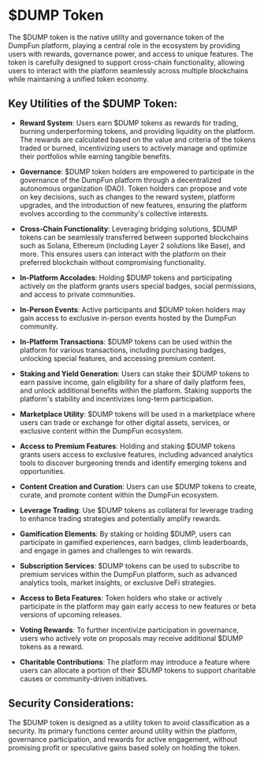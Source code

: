 # $DUMP Token

The $DUMP token is the native utility and governance token of the DumpFun platform, playing a central role in the ecosystem by providing users with rewards, governance power, and access to unique features. The token is carefully designed to support cross-chain functionality, allowing users to interact with the platform seamlessly across multiple blockchains while maintaining a unified token economy.

## Key Utilities of the $DUMP Token:

- **Reward System**: Users earn $DUMP tokens as rewards for trading, burning underperforming tokens, and providing liquidity on the platform. The rewards are calculated based on the value and criteria of the tokens traded or burned, incentivizing users to actively manage and optimize their portfolios while earning tangible benefits.

- **Governance**: $DUMP token holders are empowered to participate in the governance of the DumpFun platform through a decentralized autonomous organization (DAO). Token holders can propose and vote on key decisions, such as changes to the reward system, platform upgrades, and the introduction of new features, ensuring the platform evolves according to the community's collective interests.

- **Cross-Chain Functionality**: Leveraging bridging solutions, $DUMP tokens can be seamlessly transferred between supported blockchains such as Solana, Ethereum (including Layer 2 solutions like Base), and more. This ensures users can interact with the platform on their preferred blockchain without compromising functionality.

- **In-Platform Accolades**: Holding $DUMP tokens and participating actively on the platform grants users special badges, social permissions, and access to private communities.

- **In-Person Events**: Active participants and $DUMP token holders may gain access to exclusive in-person events hosted by the DumpFun community.

- **In-Platform Transactions**: $DUMP tokens can be used within the platform for various transactions, including purchasing badges, unlocking special features, and accessing premium content.

- **Staking and Yield Generation**: Users can stake their $DUMP tokens to earn passive income, gain eligibility for a share of daily platform fees, and unlock additional benefits within the platform. Staking supports the platform's stability and incentivizes long-term participation.

- **Marketplace Utility**: $DUMP tokens will be used in a marketplace where users can trade or exchange for other digital assets, services, or exclusive content within the DumpFun ecosystem.

- **Access to Premium Features**: Holding and staking $DUMP tokens grants users access to exclusive features, including advanced analytics tools to discover burgeoning trends and identify emerging tokens and opportunities.

- **Content Creation and Curation**: Users can use $DUMP tokens to create, curate, and promote content within the DumpFun ecosystem.

- **Leverage Trading**: Use $DUMP tokens as collateral for leverage trading to enhance trading strategies and potentially amplify rewards.

- **Gamification Elements**: By staking or holding $DUMP, users can participate in gamified experiences, earn badges, climb leaderboards, and engage in games and challenges to win rewards.

- **Subscription Services**: $DUMP tokens can be used to subscribe to premium services within the DumpFun platform, such as advanced analytics tools, market insights, or exclusive DeFi strategies.

- **Access to Beta Features**: Token holders who stake or actively participate in the platform may gain early access to new features or beta versions of upcoming releases.

- **Voting Rewards**: To further incentivize participation in governance, users who actively vote on proposals may receive additional $DUMP tokens as a reward.

- **Charitable Contributions**: The platform may introduce a feature where users can allocate a portion of their $DUMP tokens to support charitable causes or community-driven initiatives.

## Security Considerations:

The $DUMP token is designed as a utility token to avoid classification as a security. Its primary functions center around utility within the platform, governance participation, and rewards for active engagement, without promising profit or speculative gains based solely on holding the token.

